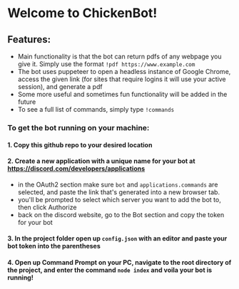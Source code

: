 # Welcome to ChickenBot!

## Features:
* Main functionality is that the bot can return pdfs of any webpage you give it. Simply use the format `!pdf https://www.example.com`
* The bot uses puppeteer to open a headless instance of Google Chrome, access the given link (for sites that require logins it will use your active session), and generate a pdf
* Some more useful and sometimes fun functionality will be added in the future
* To see a full list of commands, simply type `!commands` 

### To get the bot running on your machine: 
#### 1. Copy this github repo to your desired location

#### 2. Create a new application with a unique name for your bot at https://discord.com/developers/applications
  * in the OAuth2 section make sure `bot` and `applications.commands` are selected, and paste the link that's generated into a new browser tab.
  * you'll be prompted to select which server you want to add the bot to, then click Authorize
  * back on the discord website, go to the Bot section and copy the token for your bot

#### 3. In the project folder open up `config.json` with an editor and paste your bot token into the parentheses

#### 4. Open up Command Prompt on your PC, navigate to the root directory of the project, and enter the command `node index` and voila your bot is running!
